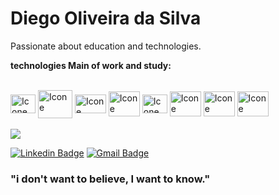 # Diego Oliveira da Silva

Passionate about education and technologies.

**technologies Main of work and study:**

<div style="display: inline_block"><br>
  <img align="center" alt="Icone" height="30" width="40" src="https://upload.wikimedia.org/wikipedia/commons/c/c3/Python-logo-notext.svg">
  <img align="center" alt="Icone" height="45" width="55" src="https://upload.wikimedia.org/wikipedia/commons/f/f1/Icons8_flat_linux.svg">
  <img align="center" alt="Icone" height="30" width="50" src="https://upload.wikimedia.org/wikipedia/commons/8/87/Sql_data_base_with_logo.png">
  <img align="center" alt="Icone" height="40" width="50" src="https://upload.wikimedia.org/wikipedia/commons/e/ea/Spark-logo-192x100px.png">
  <img align="center" alt="Icone" height="30" width="40" src="https://upload.wikimedia.org/wikipedia/commons/c/cf/New_Power_BI_Logo.svg">
  <img align="center" alt="Icone" height="40" width="50" src="https://upload.wikimedia.org/wikipedia/commons/3/38/Jupyter_logo.svg">
  <img align="center" alt="Icone" height="40" width="50" src="https://upload.wikimedia.org/wikipedia/commons/d/d0/Google_Colaboratory_SVG_Logo.svg">
  <img align="center" alt="Icone" height="40" width="50" src="https://upload.wikimedia.org/wikipedia/commons/4/4a/GitHub_Mark.png">
  
</div>

<br/>

<img src="https://github-readme-stats.vercel.app/api?username=diegoSilva93"/>

<br/>

[![Linkedin Badge](https://img.shields.io/badge/-Diego%20Oliveira-3355cc?style=flat-square&logo=Linkedin&logoColor=white&link=https://www.linkedin.com/in/diego-oliveira/)](https://www.linkedin.com/in/diegoSilva93/) 
[![Gmail Badge](https://img.shields.io/badge/-diegooliveira.msi@gmail.com-3355cc?style=flat-square&logo=Gmail&logoColor=white&link=mailto:diegooliveira.msi@gmail.com)](mailto:diegooliveira.msi@gmail.com)

### "i don't want to believe, I want to know."
